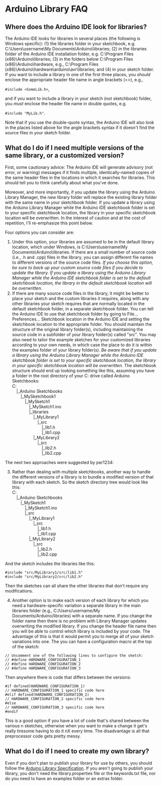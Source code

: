 # Arduino Library FAQ
## Where does the Arduino IDE look for libraries?
The Arduino IDE looks for libraries in several places (the following is Windows specific):  (1) the libraries folder in your sketchbook, e.g. C:\Users\username\My Documents\Arduino\libraries; (2) in the libraries folder of the Arduino IDE installation folder, e.g. C:\Program Files (x86)\Arduino\libraries; (3) in the folders below C:\Program Files (x86)\Arduino\hardware, e.g., C:\Program Files (x86)\Arduino\hardware\arduino\avr\libraries; and (4) in your sketch folder.  If you want to include a library in one of the first three places, you *should* enclose the appropriate header file name in angle brackets (<>), e.g.,

`#include <SomeLib.h>`, 

and if you want to include a library in your sketch (not sketchbook) folder, you *must* enclose the header file name in double quotes, e.g.

`#include "MyLib.h"`.

Note that if you use the double-quote syntax, the Arduino IDE will also look in the places listed above for the angle brackets syntax if it doesn't find the source files in your sketch folder.

## What do I do if I need multiple versions of the same library, or a customized version?
First, some cautionary advice:  The Arduino IDE will generate advisory (not error, or warning) messages if it finds multiple, identically-named copies of the same header files in the locations in which it searches for libraries.  This should tell you to think carefully about what you've done.  

Moreover, and more importantly, if you update the library using the Arduino Library Manager, the new library folder will replace the existing library folder with the same name in your sketchbook folder.  If you update a library using the Arduino Library Manager while the Arduino IDE sketchbook folder is set to your specific sketchbook location, the library in your specific sketchbook location will be overwritten. In the interest of caution and at the cost of repetition, I'll re-emphasize this point below.

Four options you can consider are:

1.  Under this option, your libraries are assumed to be in the default library location, which under Windows, is C:\Users\username\My Documents\Arduino\libraries.  If there are a small number of source code (i.e., .h and .cpp) files in the library, you can assign different file names to different versions of the source code files.  *If you choose this option, be sure to back up your custom source code files if you decide to update the library.  If you update a library using the Arduino Library Manager while the Arduino IDE sketchbook folder is set to the default sketchbook location, the library in the default sketchbook location will be overwritten.*
2.  If there are many source code files in the library, it might be better to place your sketch and the custom libraries it requires, along with any other libraries your sketch requires that are normally located in the default sketchbook folder, in a separate sketchbook folder.  You can tell the Arduino IDE to use that sketchbook folder by going to File... Preferences... Sketchbook location in the Arduino IDE and setting the sketchbook location to the appropriate folder.  You should maintain the structure of the original library folder(s), including maintaining the source code in a subfolder of your library folder(s) called "src".  You may also need to tailor the example sketches for your customized libraries according to your own needs, in which case the place to do it is within the examples folder of your library folder(s).  *Be aware that if you update a library using the Arduino Library Manager while the Arduino IDE sketchbook folder is set to your specific sketchbook location, the library in your specific sketchbook location will be overwritten.*  The sketchbook structure should end up looking something like this, assuming you have a folder in the root directory of your C: drive called Arduino Sketchbooks:
<br>C:
<br>&emsp;|_Arduino Sketchbooks
<br>&emsp;&emsp;|_MySketchbook1
<br>&emsp;&emsp;&emsp;|_MySketch1
<br>&emsp;&emsp;&emsp;&emsp;|_MySketch1.ino
<br>&emsp;&emsp;&emsp;&emsp;|_libraries
<br>&emsp;&emsp;&emsp;&emsp;&emsp;|_MyLibrary1
<br>&emsp;&emsp;&emsp;&emsp;&emsp;&emsp;|_src
<br>&emsp;&emsp;&emsp;&emsp;&emsp;&emsp;&emsp;|_lib1.h
<br>&emsp;&emsp;&emsp;&emsp;&emsp;&emsp;&emsp;|_lib1.cpp
<br>&emsp;&emsp;&emsp;&emsp;&emsp;|_MyLibrary2
<br>&emsp;&emsp;&emsp;&emsp;&emsp;&emsp;|_src
<br>&emsp;&emsp;&emsp;&emsp;&emsp;&emsp;&emsp;|_lib2.h
<br>&emsp;&emsp;&emsp;&emsp;&emsp;&emsp;&emsp;|_lib2.cpp

The next two approaches were suggested by per1234:

3.  Rather than dealing with multiple sketchbooks, another way to handle the different versions of a library is to bundle a modified version of that library with each sketch. So the sketch directory tree would look like this:
<br>C:
<br>&emsp;|_Arduino Sketchbooks
<br>&emsp;&emsp;|_MySketch1
<br>&emsp;&emsp;&emsp;|_MySketch1.ino
<br>&emsp;&emsp;&emsp;|_src
<br>&emsp;&emsp;&emsp;&emsp;|_MyLibrary1
<br>&emsp;&emsp;&emsp;&emsp;&emsp;|_src
<br>&emsp;&emsp;&emsp;&emsp;&emsp;&emsp;|_lib1.h
<br>&emsp;&emsp;&emsp;&emsp;&emsp;&emsp;|_lib1.cpp
<br>&emsp;&emsp;&emsp;&emsp;|_MyLibrary2
<br>&emsp;&emsp;&emsp;&emsp;&emsp;|_src
<br>&emsp;&emsp;&emsp;&emsp;&emsp;&emsp;|_lib2.h
<br>&emsp;&emsp;&emsp;&emsp;&emsp;&emsp;|_lib2.cpp

And the sketch includes the libraries like this:
    
    #include "src/MyLibrary1/src/lib1.h"
    #include "src/MyLibrary2/src/lib2.h"

Then the sketches can all share the other libraries that don't require any modifications.

4.  Another option is to make each version of each library for which you need a hardware-specific variation a separate library in the main libraries folder (e.g., C:/Users/username/My Documents/Arduino/libraries) with a separate name. If you change the folder name then there is no problem with Library Manager updates overwriting the modified library. If you change the header file name then you will be able to control which library is included by your code. The advantage of this is that it would permit you to merge all of your sketch variations into one. The you can have a configuration macro at the top of the sketch:


`// Uncomment one of the following lines to configure the sketch:`<br>
`// #define HARDWARE_CONFIGURATION_1`<br>
`// #define HARDWARE_CONFIGURATION_2`<br>
`// #define HARDWARE_CONFIGURATION_3`<br>

Then anywhere there is code that differs between the versions:

    #if defined(HARDWARE_CONFIGURATION_1)
    // HARDWARE_CONFIGURATION_1 specific code here
    #elif defined(HARDWARE_CONFIGURATION_2)
    // HARDWARE_CONFIGURATION_2 specific code here
    #else
    // HARDWARE_CONFIGURATION_3 specific code here
    #endif

This is a good option if you have a lot of code that's shared between the various n sketches, otherwise when you want to make a change it get's really tiresome having to do it nX every time. The disadvantage is all that preprocessor code gets pretty messy.


## What do I do if I need to create my own library?
Even if you don't plan to publish your library for use by others, you should follow the [Arduino Library Specification](https://github.com/arduino/Arduino/wiki/Arduino-IDE-1.5:-Library-specification).  If you aren't going to publish your library, you don't need the library.properties file or the keywords.txt file, nor do you need to have an examples folder or an extras folder.  
